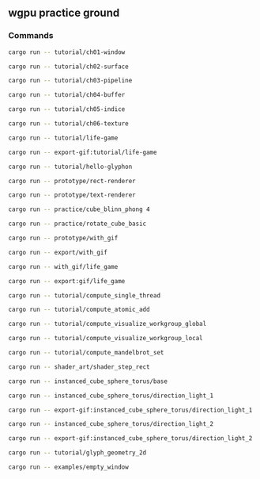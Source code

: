 ## wgpu practice ground

### Commands

```bash
cargo run -- tutorial/ch01-window
```

```bash
cargo run -- tutorial/ch02-surface
```

```bash
cargo run -- tutorial/ch03-pipeline
```

```bash
cargo run -- tutorial/ch04-buffer
```

```bash
cargo run -- tutorial/ch05-indice
```

```bash
cargo run -- tutorial/ch06-texture
```

```bash
cargo run -- tutorial/life-game
```

```bash
cargo run -- export-gif:tutorial/life-game
```

```bash
cargo run -- tutorial/hello-glyphon
```

```bash
cargo run -- prototype/rect-renderer
```

```bash
cargo run -- prototype/text-renderer
```

```bash
cargo run -- practice/cube_blinn_phong 4
```

```bash
cargo run -- practice/rotate_cube_basic
```

```bash
cargo run -- prototype/with_gif
```

```bash
cargo run -- export/with_gif
```

```bash
cargo run -- with_gif/life_game
```

```bash
cargo run -- export:gif/life_game
```

```bash
cargo run -- tutorial/compute_single_thread
```

```bash
cargo run -- tutorial/compute_atomic_add
```

```bash
cargo run -- tutorial/compute_visualize_workgroup_global
```

```bash
cargo run -- tutorial/compute_visualize_workgroup_local
```

```bash
cargo run -- tutorial/compute_mandelbrot_set
```

```bash
cargo run -- shader_art/shader_step_rect
```

```bash
cargo run -- instanced_cube_sphere_torus/base
```

```bash
cargo run -- instanced_cube_sphere_torus/direction_light_1
```

```bash
cargo run -- export-gif:instanced_cube_sphere_torus/direction_light_1
```

```bash
cargo run -- instanced_cube_sphere_torus/direction_light_2
```

```bash
cargo run -- export-gif:instanced_cube_sphere_torus/direction_light_2
```

```bash
cargo run -- tutorial/glyph_geometry_2d
```

```bash
cargo run -- examples/empty_window
```

